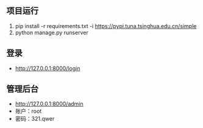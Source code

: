 ## 项目运行

1. pip install -r requirements.txt -i https://pypi.tuna.tsinghua.edu.cn/simple
2. python manage.py runserver

## 登录
* http://127.0.0.1:8000/login

## 管理后台
* http://127.0.0.1:8000/admin
* 账户：root
* 密码：321.qwer